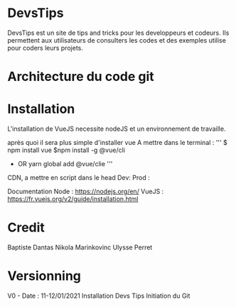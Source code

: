 # DevsTips
DevsTips est un site de tips and tricks pour les developpeurs et codeurs.
Ils permettent aux utilisateurs de consulters les codes et des exemples utilise pour coders leurs projets. 

# Architecture du code git

# Installation
L'installation de VueJS necessite nodeJS et un environnement de travaille.

après quoi il sera plus simple d'installer vue
A mettre dans le terminal :
''' 
$ npm install vue
$npm install -g @vue/cli
* OR
yarn global add @vue/clie
'''

CDN, a mettre en script dans le head
Dev: <script src="https://cdn.jsdelivr.net/npm/vue@2/dist/vue.js"></script>
Prod : <script src="https://cdn.jsdelivr.net/npm/vue@2.6.0"></script>

Documentation Node : https://nodejs.org/en/
VueJS :  https://fr.vuejs.org/v2/guide/installation.html

# Credit
Baptiste Dantas
Nikola Marinkovinc
Ulysse Perret

# Versionning
V0 - Date : 11-12/01/2021
Installation Devs Tips
Initiation du Git
